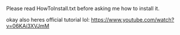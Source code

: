 Please read HowToInstall.txt before asking me how to install it.

okay also heres official tutorial lol: https://www.youtube.com/watch?v=06KAi3XVJmM

